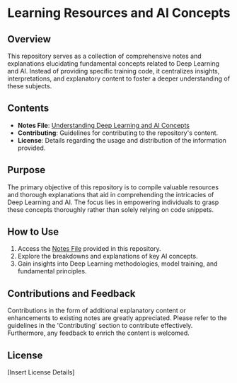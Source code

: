 # Learning Resources and AI Concepts

## Overview

This repository serves as a collection of comprehensive notes and explanations elucidating fundamental concepts related to Deep Learning and AI. Instead of providing specific training code, it centralizes insights, interpretations, and explanatory content to foster a deeper understanding of these subjects.

## Contents

- **Notes File**: [Understanding Deep Learning and AI Concepts](https://github.com/Carter2565/MaxAI/blob/main/Notes.md)
- **Contributing**: Guidelines for contributing to the repository's content.
- **License**: Details regarding the usage and distribution of the information provided.

## Purpose

The primary objective of this repository is to compile valuable resources and thorough explanations that aid in comprehending the intricacies of Deep Learning and AI. The focus lies in empowering individuals to grasp these concepts thoroughly rather than solely relying on code snippets.

## How to Use

1. Access the [Notes File](https://github.com/Carter2565/MaxAI/blob/main/Notes.md) provided in this repository.
2. Explore the breakdowns and explanations of key AI concepts.
3. Gain insights into Deep Learning methodologies, model training, and fundamental principles.

## Contributions and Feedback

Contributions in the form of additional explanatory content or enhancements to existing notes are greatly appreciated. Please refer to the guidelines in the 'Contributing' section to contribute effectively. Furthermore, any feedback to enrich the content is welcomed.

## License

[Insert License Details]
